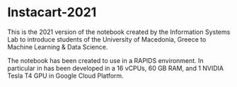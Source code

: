 # Instacart-2021

This is the 2021 version of the notebook created by the Information Systems Lab to introduce students of the University of Macedonia, Greece to Machine Learning & Data Science.

The notebook has been created to use in a RAPIDS environment. In particular in has been developed in a 16 vCPUs, 60 GB RAM, and 1 NVIDIA Tesla T4 GPU in Google Cloud Platform.
